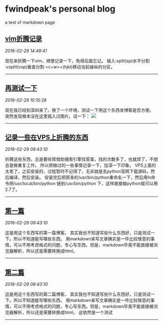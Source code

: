 # fwindpeak's personal blog

 a test of markdown page

## [vim折腾记录](./content/vim-zhe-teng-ji-lu.html)
*2016-02-29 14:49:41*

现在来折腾一下vim，顺便记录一下，免得后面忘记。
输入:split(sp)水平分割
:vsplit(vsp)垂直分割
<c+w>+(hjkl)移动当前操纵的分区。


-------

## [再测试一下](./content/zai-ce-shi-yi-xia.html)
*2016-02-29 10:15:28*

现在我已经到深圳来了。换了一个环境，测试一下用这个东西发博客是否方便。
突然发现根本没在这里插入过图片。试一下：
![](./../assets/20160229/sz.jpg)

-------

## [记录一些在VPS上折腾的东西](./content/ji-lu-yixie-zai-vps-shang-zheteng-de-dongxi.html)
*2016-02-29 09:43:10*

折腾这些东西，总是要经常借助搜索引擎找答案，找的次数多了，也就烦了，不想总是做重复工作。
所以把做过的一些事情记录一下，加深一下印象。
VPS上面的太老了，之前安装的，过程暂时不记得了，无非就是去python官网下载源码，然后编译，然后安装。
安装完后把原来的/usr/bin/python重命名一下，然后用ln命令把/usr/local/bin/python 链到/usr/bin/python 下，这样直接输python就可以用2.7了。


-------

## [第一篇](./content/di-yi-pian.html)
*2016-02-29 09:43:10*

这是用这个东西写的第一篇博客。
其实我也不知道写些什么东西好，只是测试一下。所以不知道能写哪些东西。
用markdown来写文章确实是一件比较惬意的事情，可以不用考虑格式的问题，专心写东西。但是，markdown毕竟不能直接被浏览器解析，所以还是需要转换成html。


-------

## [第二篇](./content/di-er-pian.html)
*2016-02-29 09:43:10*

这是用这个东西写的第二篇博客。
其实我也不知道写些什么东西好，只是测试一下。所以不知道能写哪些东西。
用markdown来写文章确实是一件比较惬意的事情，可以不用考虑格式的问题，专心写东西。但是，markdown毕竟不能直接被浏览器解析，所以还是需要转换成html。
这依然是一个测试


-------

